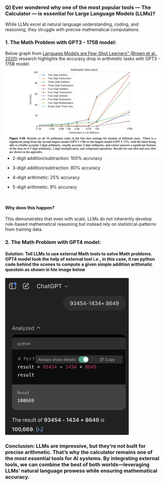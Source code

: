 ### Q) Ever wondered why one of the most popular tools — The Calculator — is essential for Large Language Models (LLMs)? 

While LLMs excel at natural language understanding, coding, and reasoning, they struggle with precise mathematical computations.

### 1. The Math Problem with GPT3 - 175B model:
Below graph from [Language Models are Few-Shot Learners" (Brown et al., 2020)](https://arxiv.org/pdf/2005.14165) research highlights the accuracy drop in arithmetic tasks with GPT3 - 175B model: <br/>
<img align="left" width="600" src="images/gpt3-arithmatic.png" alt="gpt-airthmatic-with-python-tool"/> 
- 2-digit addition/subtraction: 100% accuracy
  
- 3-digit addition/subtraction: 80% accuracy
  
- 4-digit arithmetic: 25% accuracy

- 5-digit arithmetic: 9% accuracy
<br/>

#### Why does this happen? 
This demonstrates that even with scale, LLMs do not inherently develop rule-based mathematical reasoning but instead rely on statistical-patterns from training data.

### 2. The Math Problem with GPT4 model:
#### Solution: Tell LLMs to use external Math tools to solve Math problems. GPT4 model took the help of external tool i.e., in this case, it ran python code behind the scenes to compute a given simple addition arithmatic questoin as shown in hte image below
<img width="400" src="images/gpt4-arithmatic.png" alt="gpt-airthmatic-with-python-tool"/>

### Conclusion: LLMs are impressive, but they’re not built for precise arithmetic. That’s why the calculator remains one of the most essential tools for AI systems. By integrating external tools, we can combine the best of both worlds—leveraging LLMs’ natural language prowess while ensuring mathematical accuracy.
